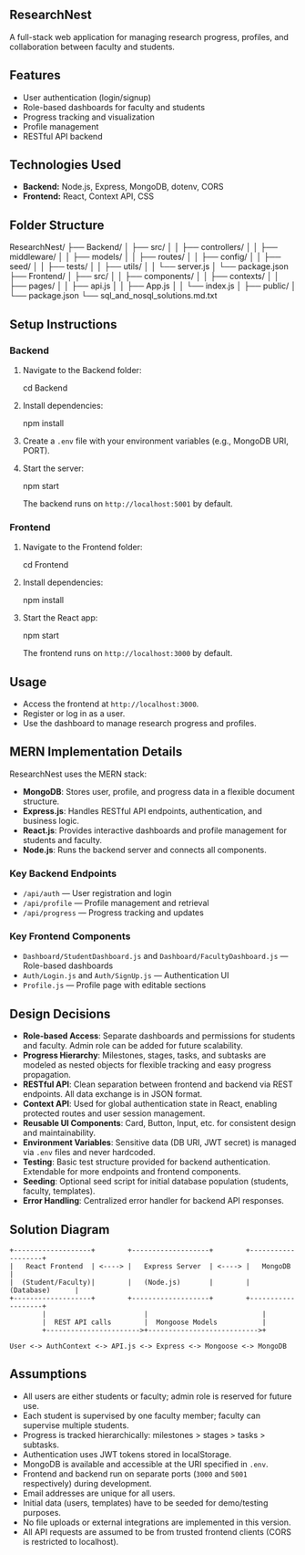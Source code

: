 ## ResearchNest

A full-stack web application for managing research progress, profiles, and collaboration between faculty and students.

## Features
- User authentication (login/signup)
- Role-based dashboards for faculty and students
- Progress tracking and visualization
- Profile management
- RESTful API backend

## Technologies Used
- **Backend:** Node.js, Express, MongoDB, dotenv, CORS
- **Frontend:** React, Context API, CSS

## Folder Structure

ResearchNest/
├── Backend/
│   ├── src/
│   │   ├── controllers/
│   │   ├── middleware/
│   │   ├── models/
│   │   ├── routes/
│   │   ├── config/
│   │   ├── seed/
│   │   ├── tests/
│   │   ├── utils/
│   │   └── server.js
│   └── package.json
├── Frontend/
│   ├── src/
│   │   ├── components/
│   │   ├── contexts/
│   │   ├── pages/
│   │   ├── api.js
│   │   ├── App.js
│   │   └── index.js
│   ├── public/
│   └── package.json
└── sql_and_nosql_solutions.md.txt


## Setup Instructions

### Backend
1. Navigate to the Backend folder:
   
   cd Backend
   
2. Install dependencies:
   
   npm install
   
3. Create a `.env` file with your environment variables (e.g., MongoDB URI, PORT).
4. Start the server:
   
   npm start
   
   The backend runs on `http://localhost:5001` by default.

### Frontend
1. Navigate to the Frontend folder:
   
   cd Frontend
   
2. Install dependencies:
   
   npm install
   
3. Start the React app:
   
   npm start
   
   The frontend runs on `http://localhost:3000` by default.

## Usage
- Access the frontend at `http://localhost:3000`.
- Register or log in as a user.
- Use the dashboard to manage research progress and profiles.

## MERN Implementation Details
ResearchNest uses the MERN stack:
- **MongoDB**: Stores user, profile, and progress data in a flexible document structure.
- **Express.js**: Handles RESTful API endpoints, authentication, and business logic.
- **React.js**: Provides interactive dashboards and profile management for students and faculty.
- **Node.js**: Runs the backend server and connects all components.

### Key Backend Endpoints
- `/api/auth` — User registration and login
- `/api/profile` — Profile management and retrieval
- `/api/progress` — Progress tracking and updates

### Key Frontend Components
- `Dashboard/StudentDashboard.js` and `Dashboard/FacultyDashboard.js` — Role-based dashboards
- `Auth/Login.js` and `Auth/SignUp.js` — Authentication UI
- `Profile.js` — Profile page with editable sections

## Design Decisions
- **Role-based Access**: Separate dashboards and permissions for students and faculty. Admin role can be added for future scalability.
- **Progress Hierarchy**: Milestones, stages, tasks, and subtasks are modeled as nested objects for flexible tracking and easy progress propagation.
- **RESTful API**: Clean separation between frontend and backend via REST endpoints. All data exchange is in JSON format.
- **Context API**: Used for global authentication state in React, enabling protected routes and user session management.
- **Reusable UI Components**: Card, Button, Input, etc. for consistent design and maintainability.
- **Environment Variables**: Sensitive data (DB URI, JWT secret) is managed via `.env` files and never hardcoded.
- **Testing**: Basic test structure provided for backend authentication. Extendable for more endpoints and frontend components.
- **Seeding**: Optional seed script for initial database population (students, faculty, templates).
- **Error Handling**: Centralized error handler for backend API responses.

## Solution Diagram
```
+-------------------+        +-------------------+        +-------------------+
|   React Frontend  | <----> |   Express Server  | <----> |   MongoDB         |
|  (Student/Faculty)|        |   (Node.js)       |        |   (Database)      |
+-------------------+        +-------------------+        +-------------------+
        |                        |                            |
        |  REST API calls        |  Mongoose Models           |
        +----------------------->+--------------------------->+

User <-> AuthContext <-> API.js <-> Express <-> Mongoose <-> MongoDB
```

## Assumptions
- All users are either students or faculty; admin role is reserved for future use.
- Each student is supervised by one faculty member; faculty can supervise multiple students.
- Progress is tracked hierarchically: milestones > stages > tasks > subtasks.
- Authentication uses JWT tokens stored in localStorage.
- MongoDB is available and accessible at the URI specified in `.env`.
- Frontend and backend run on separate ports (`3000` and `5001` respectively) during development.
- Email addresses are unique for all users.
- Initial data (users, templates) have to be seeded for demo/testing purposes.
- No file uploads or external integrations are implemented in this version.
- All API requests are assumed to be from trusted frontend clients (CORS is restricted to localhost).





